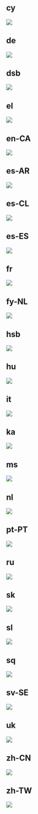 ## cy
![](testpilot-cy.png)

## de
![](testpilot-de.png)

## dsb
![](testpilot-dsb.png)

## el
![](testpilot-el.png)

## en-CA
![](testpilot-en-CA.png)

## es-AR
![](testpilot-es-AR.png)

## es-CL
![](testpilot-es-CL.png)

## es-ES
![](testpilot-es-ES.png)

## fr
![](testpilot-fr.png)

## fy-NL
![](testpilot-fy-NL.png)

## hsb
![](testpilot-hsb.png)

## hu
![](testpilot-hu.png)

## it
![](testpilot-it.png)

## ka
![](testpilot-ka.png)

## ms
![](testpilot-ms.png)

## nl
![](testpilot-nl.png)

## pt-PT
![](testpilot-pt-PT.png)

## ru
![](testpilot-ru.png)

## sk
![](testpilot-sk.png)

## sl
![](testpilot-sl.png)

## sq
![](testpilot-sq.png)

## sv-SE
![](testpilot-sv-SE.png)

## uk
![](testpilot-uk.png)

## zh-CN
![](testpilot-zh-CN.png)

## zh-TW
![](testpilot-zh-TW.png)


